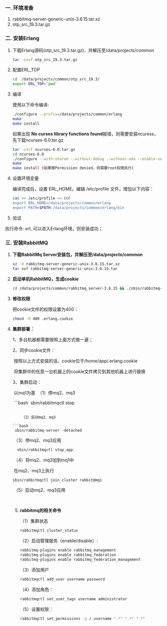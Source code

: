 ### 一. 环境准备

1. rabbitmq-server-generic-unix-3.6.15.tar.xz
2. otp_src_19.3.tar.gz

### 二. 安装Erlang

1. 下载Erlang源码(otp_src_19.3.tar.gz)，并解压至/data/projects/common

   ```bash
   tar -zxvf otp_src_19.3.tar.gz
   ```

2. 配置ERL_TOP

   ```bash
   cd  /data/projects/common/otp_src_19.3/
   export ERL_TOP=`pwd`
   ```

3. 编译

   使用以下命令编译:

   ```bash
   ./configure --prefix=/data/projects/common/erlang
   make
   make install
   ```

   如果出现 **No curses library functions found**报错，则需要安装ncuress，先下载ncurses-6.0.tar.gz

   ```bash
   tar -zxvf ncurses-6.0.tar.gz
   cd ncurses-6.0
   ./configure --with-shared --without-debug --without-ada --enable-overwrite  
   make
   make install (如果报Permission denied，则需要root权限执行)
   ```

4. 设置环境变量

   编译完成后，设置 ERL_HOME。编辑 /etc/profile 文件，增加以下内容：

   ```bash
   cat >> /etc/profile << EOF
   export ERL_HOME=/data/projects/common/erlang
   export PATH=$PATH:/data/projects/common/erlang/bin
   ```

5.  验证

   执行命令: erl, 可以进入Erlang环境，则安装成功；

### 三. 安装RabbitMQ

1. **下载RabbitMq Server安装包，并解压至/data/projects/common**

   ```bash
   xz -d rabbitmq-server-generic-unix-3.6.15.tar.xz
   tar xvf rabbitmq-server-generic-unix-3.6.15.tar
   ```

2. **启动单机RabbitMQ，生成cookie**

   ```bash
   cd /data/projects/common/rabbitmq_server-3.6.15 && ./sbin/rabbitmq-server -detached
   
   ```

3. **修改权限**

   把cookie文件的权限设置为400：
   
   ```bash
   chmod -R 400 .erlang.cookie 
   ```

4. **集群部署：**

   1、多台机器都需要按照上面方式做一遍；

   2、同步cookie文件：

   ​	按照以上方式安装的话，cookie位于/home/app/.erlang.cookie

   ​	将集群中的任意一台机器上的cookie文件拷贝到其他机器上进行替换

   3、集群启动：

   ​	以mq1为基
   ​	（1）停mq2、mq3

   ​  ```bash
   ​  sbin/rabbitmqctl stop
     ```

   ​	（2）启动mq2、mq3

    ```bash
   ​ sbin/rabbitmq-server -detached
    ```

   ​	（3）停mq2、mq3应用

      ```bash
   ​  sbin/rabbitmqctl stop_app
     ```

   ​	（4）将mq2、mq3加到mq1中

   ​        	在mq2、mq3上执行
   
      ```bash
      sbin/rabbitmqctl join_cluster rabbit@mq1
      ```

   ​	（5）启动mq2、mq3应用

   ​                     

   5. **rabbitmq的相关命令**

      （1）集群状态

      ```bash
      ​rabbitmqctl cluster_status
      ```
      
      （2）启动管理服务（enable/disable）:

      ```bash
      rabbitmq-plugins enable rabbitmq_management
      ​rabbitmq-plugins enable rabbitmq_federation
      ​rabbitmq-plugins enable rabbitmq_federation_management  
      ```
      
      （3）添加用户

      ```bash
      ​rabbitmqctl add_user username password
      ```
            
      （4）添加角色：

      ```bash
      ​rabbitmqctl set_user_tags username administrator
      ```
            
      （5）设置权限：

      ```bash
      ​rabbitmqctl set_permissions -p / username ".*" ".*" ".*" 
      ``` 